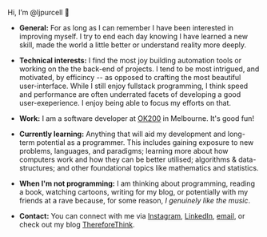 Hi, I’m @ljpurcell 👋

- __General:__ For as long as I can remember I have been interested in improving myself. I try to end each day knowing I have learned a new skill, made the world a little better or understand reality more deeply.

- __Technical interests:__ I find the most joy building automation tools or working on the the back-end of projects. I tend to be most intrigued, and motivated, by efficincy -- as opposed to crafting the most beautiful user-interface. While I still enjoy fullstack programming, I think speed and performance are often underrated facets of developing a good user-exeperience. I enjoy being able to focus my efforts on that.

- __Work:__ I am a software developer at [OK200](https://ok200.net/) in Melbourne. It's good fun!

- __Currently learning:__ Anything that will aid my development and long-term potential as a programmer. This includes gaining exposure to new problems, languages, and paradigms; learning more about how computers work and how they can be better utilised; algorithms & data-structures; and other foundational topics like mathematics and statistics.

- __When I'm not programming:__ I am thinking about programming, reading a book, watching cartoons, writing for my blog, or potentially with my friends at a rave because, for some reason, _I genuinely like the music_.

- __Contact:__ You can connect with me via [Instagram](https://www.instagram.com/l.j.purcell/), [LinkedIn](https://www.linkedin.com/in/lyndon-purcell/), 
[email](mailto:ljpurcell.dev@gmail.com), or check out my blog [ThereforeThink](https://thereforethink.blog/).

